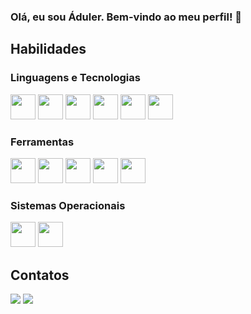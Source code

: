 ### Olá, eu sou Áduler. Bem-vindo ao meu perfil! 👋

<div class="todo-perfil">
  <div class="secao-habilidades">
  <h2>Habilidades</h2> 
  
  <h3>Linguagens e Tecnologias</h3>
    <img loading="lazy" src="https://cdn.jsdelivr.net/gh/devicons/devicon@latest/icons/html5/html5-original.svg" width="40" height="40"/>
    <img loading="lazy" src="https://cdn.jsdelivr.net/gh/devicons/devicon@latest/icons/css3/css3-original.svg" width="40" height="40"/>
    <img loading="lazy" src="https://cdn.jsdelivr.net/gh/devicons/devicon@latest/icons/javascript/javascript-original.svg" width="40" height="40"/>
    <img loading="lazy" src="https://cdn.jsdelivr.net/gh/devicons/devicon@latest/icons/react/react-original.svg" width="40" height="40"/>
    <img loading="lazy" src="https://cdn.jsdelivr.net/gh/devicons/devicon@latest/icons/php/php-original.svg" width="40" height="40"/>
    <img loading="lazy" src="https://cdn.jsdelivr.net/gh/devicons/devicon@latest/icons/azuresqldatabase/azuresqldatabase-original.svg" width="40" height="40"/>

  <h3>Ferramentas</h3>
    <img loading="lazy" src="https://cdn.jsdelivr.net/gh/devicons/devicon@latest/icons/vscode/vscode-original.svg" width="40" height="40"/>
    <img loading="lazy" src="https://cdn.jsdelivr.net/gh/devicons/devicon@latest/icons/mysql/mysql-original.svg" width="40" height="40"/>
    <img loading="lazy" src="https://cdn.jsdelivr.net/gh/devicons/devicon@latest/icons/git/git-original.svg" width="40" height="40"/>
    <img loading="lazy" src="https://cdn.jsdelivr.net/gh/devicons/devicon@latest/icons/gitlab/gitlab-original-wordmark.svg" width="40" height="40"/>
    <img loading="lazy" src="https://cdn.jsdelivr.net/gh/devicons/devicon@latest/icons/github/github-original.svg" width="40" height="40"/>

  <h3>Sistemas Operacionais</h3>
    <img loading="lazy" src="https://cdn.jsdelivr.net/gh/devicons/devicon@latest/icons/ubuntu/ubuntu-original.svg" width="40" height="40"/>
    <img loading="lazy" src="https://cdn.jsdelivr.net/gh/devicons/devicon@latest/icons/windows11/windows11-original.svg" width="40" height="40"/>
  </div>

  <div class="secao-contatos">
  <h2>Contatos</h2> 
    <a href="linkedin.com/in/adulerv" target="_blank"><img loading="lazy" src="https://img.shields.io/badge/-LinkedIn-%230077B5?style=for-the-badge&logo=linkedin&logoColor=white" target="_blank"></a>  
    <a href="mailto:adulerviana@gmail.com"><img loading="lazy" src="https://img.shields.io/badge/Gmail-D14836?style=for-the-badge&logo=gmail&logoColor=white" target="_blank"></a>
  </div>
</div>
